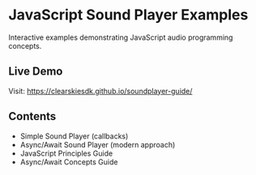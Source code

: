 # JavaScript Sound Player Examples

Interactive examples demonstrating JavaScript audio programming concepts.

## Live Demo
Visit: https://clearskiesdk.github.io/soundplayer-guide/

## Contents
- Simple Sound Player (callbacks)
- Async/Await Sound Player (modern approach)
- JavaScript Principles Guide
- Async/Await Concepts Guide
